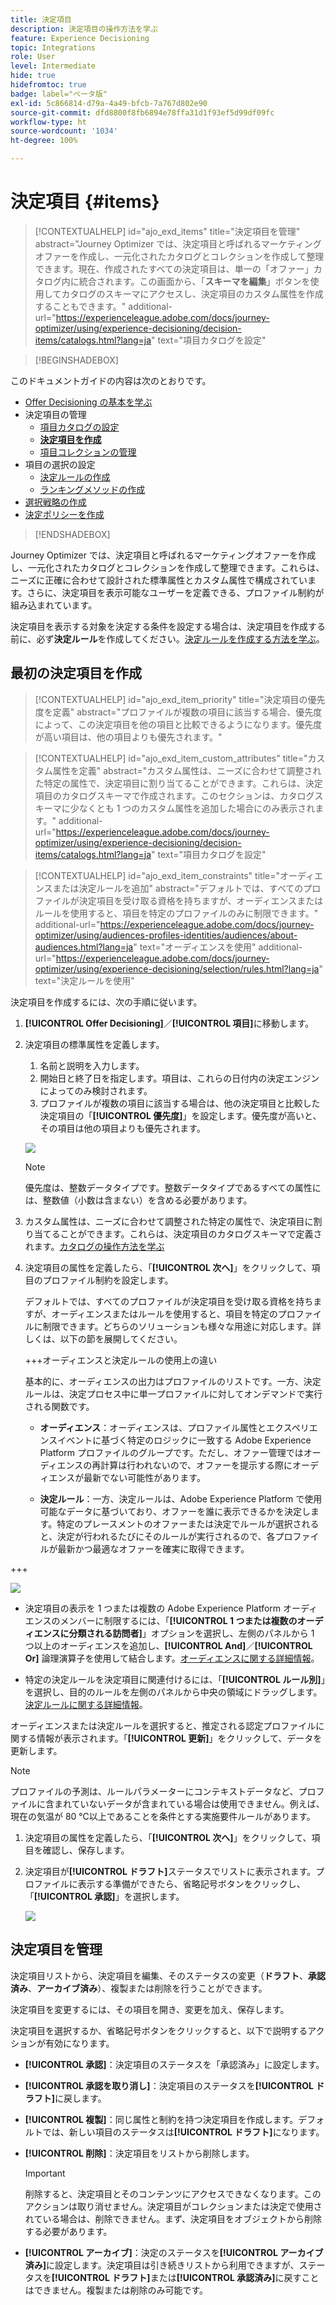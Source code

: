 ```yaml
---
title: 決定項目
description: 決定項目の操作方法を学ぶ
feature: Experience Decisioning
topic: Integrations
role: User
level: Intermediate
hide: true
hidefromtoc: true
badge: label="ベータ版"
exl-id: 5c866814-d79a-4a49-bfcb-7a767d802e90
source-git-commit: dfd8800f8fb6894e78ffa31d1f93ef5d99df09fc
workflow-type: ht
source-wordcount: '1034'
ht-degree: 100%

---
```


# 決定項目 {#items}

>[!CONTEXTUALHELP]
>id="ajo_exd_items"
>title="決定項目を管理"
>abstract="Journey Optimizer では、決定項目と呼ばれるマーケティングオファーを作成し、一元化されたカタログとコレクションを作成して整理できます。現在、作成されたすべての決定項目は、単一の「オファー」カタログ内に統合されます。この画面から、「**スキーマを編集**」ボタンを使用してカタログのスキーマにアクセスし、決定項目のカスタム属性を作成することもできます。"
>additional-url="https://experienceleague.adobe.com/docs/journey-optimizer/using/experience-decisioning/decision-items/catalogs.html?lang=ja" text="項目カタログを設定"

>[!BEGINSHADEBOX]

このドキュメントガイドの内容は次のとおりです。

* [Offer Decisioning の基本を学ぶ](gs-experience-decisioning.md)
* 決定項目の管理
   * [項目カタログの設定](catalogs.md)
   * **[決定項目を作成](items.md)**
   * [項目コレクションの管理](collections.md)
* 項目の選択の設定
   * [決定ルールの作成](rules.md)
   * [ランキングメソッドの作成](ranking.md)
* [選択戦略の作成](selection-strategies.md)
* [決定ポリシーを作成](create-decision.md)

>[!ENDSHADEBOX]

Journey Optimizer では、決定項目と呼ばれるマーケティングオファーを作成し、一元化されたカタログとコレクションを作成して整理できます。これらは、ニーズに正確に合わせて設計された標準属性とカスタム属性で構成されています。さらに、決定項目を表示可能なユーザーを定義できる、プロファイル制約が組み込まれています。

決定項目を表示する対象を決定する条件を設定する場合は、決定項目を作成する前に、必ず&#x200B;**決定ルール**&#x200B;を作成してください。[決定ルールを作成する方法を学ぶ](rules.md)。

## 最初の決定項目を作成

>[!CONTEXTUALHELP]
>id="ajo_exd_item_priority"
>title="決定項目の優先度を定義"
>abstract="プロファイルが複数の項目に該当する場合、優先度によって、この決定項目を他の項目と比較できるようになります。優先度が高い項目は、他の項目よりも優先されます。"

>[!CONTEXTUALHELP]
>id="ajo_exd_item_custom_attributes"
>title="カスタム属性を定義"
>abstract="カスタム属性は、ニーズに合わせて調整された特定の属性で、決定項目に割り当てることができます。これらは、決定項目のカタログスキーマで作成されます。このセクションは、カタログスキーマに少なくとも 1 つのカスタム属性を追加した場合にのみ表示されます。"
>additional-url="https://experienceleague.adobe.com/docs/journey-optimizer/using/experience-decisioning/decision-items/catalogs.html?lang=ja" text="項目カタログを設定"

>[!CONTEXTUALHELP]
>id="ajo_exd_item_constraints"
>title="オーディエンスまたは決定ルールを追加"
>abstract="デフォルトでは、すべてのプロファイルが決定項目を受け取る資格を持ちますが、オーディエンスまたはルールを使用すると、項目を特定のプロファイルのみに制限できます。"
>additional-url="https://experienceleague.adobe.com/docs/journey-optimizer/using/audiences-profiles-identities/audiences/about-audiences.html?lang=ja" text="オーディエンスを使用"
>additional-url="https://experienceleague.adobe.com/docs/journey-optimizer/using/experience-decisioning/selection/rules.html?lang=ja" text="決定ルールを使用"

決定項目を作成するには、次の手順に従います。

1. **[!UICONTROL Offer Decisioning]**／**[!UICONTROL 項目]**&#x200B;に移動します。

1. 決定項目の標準属性を定義します。

   1. 名前と説明を入力します。
   1. 開始日と終了日を指定します。項目は、これらの日付内の決定エンジンによってのみ検討されます。
   1. プロファイルが複数の項目に該当する場合は、他の決定項目と比較した決定項目の「**[!UICONTROL 優先度]**」を設定します。優先度が高いと、その項目は他の項目よりも優先されます。

   ![](assets/item-attributes.png)

   >[!NOTE]
   >
   >優先度は、整数データタイプです。整数データタイプであるすべての属性には、整数値（小数は含まない）を含める必要があります。

1. カスタム属性は、ニーズに合わせて調整された特定の属性で、決定項目に割り当てることができます。これらは、決定項目のカタログスキーマで定義されます。[カタログの操作方法を学ぶ](catalogs.md)

1. 決定項目の属性を定義したら、「**[!UICONTROL 次へ]**」をクリックして、項目のプロファイル制約を設定します。

   デフォルトでは、すべてのプロファイルが決定項目を受け取る資格を持ちますが、オーディエンスまたはルールを使用すると、項目を特定のプロファイルに制限できます。どちらのソリューションも様々な用途に対応します。詳しくは、以下の節を展開してください。

   +++オーディエンスと決定ルールの使用上の違い

   基本的に、オーディエンスの出力はプロファイルのリストです。一方、決定ルールは、決定プロセス中に単一プロファイルに対してオンデマンドで実行される関数です。

   * **オーディエンス**：オーディエンスは、プロファイル属性とエクスペリエンスイベントに基づく特定のロジックに一致する Adobe Experience Platform プロファイルのグループです。ただし、オファー管理ではオーディエンスの再計算は行われないので、オファーを提示する際にオーディエンスが最新でない可能性があります。

   * **決定ルール**：一方、決定ルールは、Adobe Experience Platform で使用可能なデータに基づいており、オファーを誰に表示できるかを決定します。特定のプレースメントのオファーまたは決定でルールが選択されると、決定が行われるたびにそのルールが実行されるので、各プロファイルが最新かつ最適なオファーを確実に取得できます。

+++

   ![](assets/item-constraints.png)

   * 決定項目の表示を 1 つまたは複数の Adobe Experience Platform オーディエンスのメンバーに制限するには、「**[!UICONTROL 1 つまたは複数のオーディエンスに分類される訪問者]**」オプションを選択し、左側のパネルから 1 つ以上のオーディエンスを追加し、**[!UICONTROL And]**／**[!UICONTROL Or]** 論理演算子を使用して結合します。[オーディエンスに関する詳細情報](../audience/about-audiences.md)。

   * 特定の決定ルールを決定項目に関連付けるには、「**[!UICONTROL ルール別]**」を選択し、目的のルールを左側のパネルから中央の領域にドラッグします。[決定ルールに関する詳細情報](rules.md)。

   オーディエンスまたは決定ルールを選択すると、推定される認定プロファイルに関する情報が表示されます。「**[!UICONTROL 更新]**」をクリックして、データを更新します。

   >[!NOTE]
   >
   >プロファイルの予測は、ルールパラメーターにコンテキストデータなど、プロファイルに含まれていないデータが含まれている場合は使用できません。例えば、現在の気温が 80 ℃以上であることを条件とする実施要件ルールがあります。

1. 決定項目の属性を定義したら、「**[!UICONTROL 次へ]**」をクリックして、項目を確認し、保存します。

1. 決定項目が&#x200B;**[!UICONTROL ドラフト]**&#x200B;ステータスでリストに表示されます。プロファイルに表示する準備ができたら、省略記号ボタンをクリックし、「**[!UICONTROL 承認]**」を選択します。

   ![](assets/item-approve.png)

## 決定項目を管理

決定項目リストから、決定項目を編集、そのステータスの変更（**ドラフト**、**承認済み**、**アーカイブ済み**）、複製または削除を行うことができます。

決定項目を変更するには、その項目を開き、変更を加え、保存します。

決定項目を選択するか、省略記号ボタンをクリックすると、以下で説明するアクションが有効になります。

* **[!UICONTROL 承認]**：決定項目のステータスを「承認済み」に設定します。
* **[!UICONTROL 承認を取り消し]**：決定項目のステータスを&#x200B;**[!UICONTROL ドラフト]**&#x200B;に戻します。
* **[!UICONTROL 複製]**：同じ属性と制約を持つ決定項目を作成します。デフォルトでは、新しい項目のステータスは&#x200B;**[!UICONTROL ドラフト]**&#x200B;になります。
* **[!UICONTROL 削除]**：決定項目をリストから削除します。

  >[!IMPORTANT]
  >
  >削除すると、決定項目とそのコンテンツにアクセスできなくなります。このアクションは取り消せません。決定項目がコレクションまたは決定で使用されている場合は、削除できません。まず、決定項目をオブジェクトから削除する必要があります。

* **[!UICONTROL アーカイブ]**：決定のステータスを&#x200B;**[!UICONTROL アーカイブ済み]**&#x200B;に設定します。決定項目は引き続きリストから利用できますが、ステータスを&#x200B;**[!UICONTROL ドラフト]**&#x200B;または&#x200B;**[!UICONTROL 承認済み]**&#x200B;に戻すことはできません。複製または削除のみ可能です。
